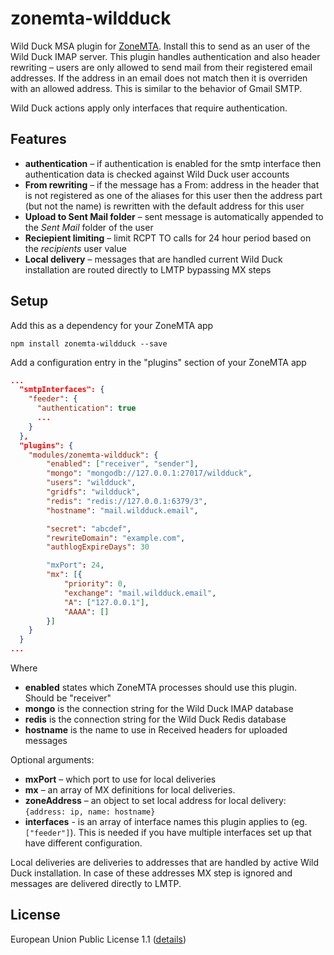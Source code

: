 # zonemta-wildduck

Wild Duck MSA plugin for [ZoneMTA](https://github.com/zone-eu/zone-mta). Install this to send as an user of the Wild Duck IMAP server. This plugin handles authentication and also header rewriting – users are only allowed to send mail from their registered email addresses. If the address in an email does not match then it is overriden with an allowed address. This is similar to the behavior of Gmail SMTP.

Wild Duck actions apply only interfaces that require authentication.

## Features

* **authentication** – if authentication is enabled for the smtp interface then authentication data is checked against Wild Duck user accounts
* **From rewriting** – if the message has a From: address in the header that is not registered as one of the aliases for this user then the address part (but not the name) is rewritten with the default address for this user
* **Upload to Sent Mail folder** – sent message is automatically appended to the *Sent Mail* folder of the user
* **Reciepient limiting** – limit RCPT TO calls for 24 hour period based on the *recipients* user value
* **Local delivery** – messages that are handled current Wild Duck installation are routed directly to LMTP bypassing MX steps

## Setup

Add this as a dependency for your ZoneMTA app

```
npm install zonemta-wildduck --save
```

Add a configuration entry in the "plugins" section of your ZoneMTA app

```json
...
  "smtpInterfaces": {
    "feeder": {
      "authentication": true
      ...
    }
  },
  "plugins": {
    "modules/zonemta-wildduck": {
        "enabled": ["receiver", "sender"],
        "mongo": "mongodb://127.0.0.1:27017/wildduck",
        "users": "wildduck",
        "gridfs": "wildduck",
        "redis": "redis://127.0.0.1:6379/3",
        "hostname": "mail.wildduck.email",

        "secret": "abcdef",
        "rewriteDomain": "example.com",
        "authlogExpireDays": 30

        "mxPort": 24,
        "mx": [{
            "priority": 0,
            "exchange": "mail.wildduck.email",
            "A": ["127.0.0.1"],
            "AAAA": []
        }]
    }
  }
...
```

Where

  * **enabled** states which ZoneMTA processes should use this plugin. Should be "receiver"
  * **mongo** is the connection string for the Wild Duck IMAP database
  * **redis** is the connection string for the Wild Duck Redis database
  * **hostname** is the name to use in Received headers for uploaded messages

Optional arguments:

  * **mxPort** – which port to use for local deliveries
  * **mx** – an array of MX definitions for local deliveries.
  * **zoneAddress** – an object to set local address for local delivery: `{address: ip, name: hostname}`
  * **interfaces** - is an array of interface names this plugin applies to (eg. `["feeder"]`). This is needed if you have multiple interfaces set up that have different configuration.

Local deliveries are deliveries to addresses that are handled by active Wild Duck installation. In case of these addresses MX step is ignored and messages are delivered directly to LMTP.

## License

European Union Public License 1.1 ([details](http://ec.europa.eu/idabc/eupl.html))
